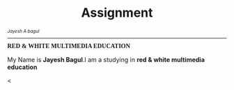 <html>

  <head>
  </head>
  
<body>

 <h1 align="center">Assignment</h1>
 <i style="font-size:10px;">Jayesh A bagul<hr></hr></i>
 <b style="font-family:Calibri;">RED & WHITE MULTIMEDIA EDUCATION</b>
 <p>My Name is <b>Jayesh Bagul</b>.I am a studying in <strong>red & white multimedia education</strong></p>
 <
</body>
</html>

